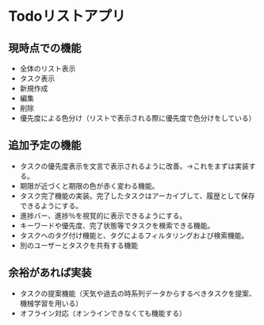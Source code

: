 # Todoリストアプリ

## 現時点での機能
- 全体のリスト表示
- タスク表示
- 新規作成 
- 編集
- 削除
- 優先度による色分け（リストで表示される際に優先度で色分けをしている）

## 追加予定の機能
- タスクの優先度表示を文言で表示されるように改善。→これをまずは実装する。
- 期限が近づくと期限の色が赤く変わる機能。
- タスク完了機能の実装。完了したタスクはアーカイブして、履歴として保存できるようにする。
- 進捗バー、進捗％を視覚的に表示できるようにする。
- キーワードや優先度、完了状態等でタスクを検索できる機能。
- タスクへのタグ付け機能と、タグによるフィルタリングおよび検索機能。
- 別のユーザーとタスクを共有する機能

## 余裕があれば実装
- タスクの提案機能（天気や過去の時系列データからするべきタスクを提案、機械学習を用いる）
- オフライン対応（オンラインできなくても機能する）
